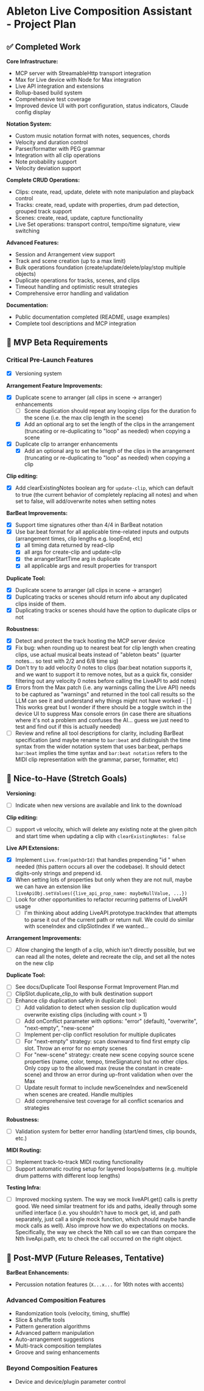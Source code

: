 # Ableton Live Composition Assistant - Project Plan

## ✅ Completed Work

**Core Infrastructure:**

- MCP server with StreamableHttp transport integration
- Max for Live device with Node for Max integration
- Live API integration and extensions
- Rollup-based build system
- Comprehensive test coverage
- Improved device UI with port configuration, status indicators, Claude config display

**Notation System:**

- Custom music notation format with notes, sequences, chords
- Velocity and duration control
- Parser/formatter with PEG grammar
- Integration with all clip operations
- Note probability support
- Velocity deviation support

**Complete CRUD Operations:**

- Clips: create, read, update, delete with note manipulation and playback control
- Tracks: create, read, update with properties, drum pad detection, grouped track support
- Scenes: create, read, update, capture functionality
- Live Set operations: transport control, tempo/time signature, view switching

**Advanced Features:**

- Session and Arrangement view support
- Track and scene creation (up to a max limit)
- Bulk operations foundation (create/update/delete/play/stop multiple objects)
- Duplicate operations for tracks, scenes, and clips
- Timeout handling and optimistic result strategies
- Comprehensive error handling and validation

**Documentation:**

- Public documentation completed (README, usage examples)
- Complete tool descriptions and MCP integration

## 🎯 MVP Beta Requirements

### Critical Pre-Launch Features

- [x] Versioning system

**Arrangement Feature Improvements:**

- [x] Duplicate scene to arranger (all clips in scene → arranger) enhancements
  - [ ] Scene duplication should repeat any looping clips for the duration fo the scene (i.e. the max clip length in the
        scene)
  - [x] Add an optional arg to set the length of the clips in the arrangement (truncating or re-duplicating to "loop" as
        needed) when copying a scene
- [x] Duplicate clip to arranger enhancements
  - [x] Add an optional arg to set the length of the clips in the arrangement (truncating or re-duplicating to "loop" as
        needed) when copying a clip

**Clip editing:**

- [x] Add clearExistingNotes boolean arg for `update-clip`, which can default to true (the current behavior of
      completely replacing all notes) and when set to false, will add/overwrite notes when setting notes

**BarBeat Improvements:**

- [x] Support time signatures other than 4/4 in BarBeat notation
- [x] Use bar.beat format for all applicable time-related inputs and outputs (arrangement times, clip lengths e.g.
      loopEnd, etc)
  - [x] all timing data returned by read-clip
  - [x] all args for create-clip and update-clip
  - [x] the arrangerStartTime arg in duplicate
  - [x] all applicable args and result properties for transport

**Duplicate Tool:**

- [x] Duplicate scene to arranger (all clips in scene → arranger)
- [x] Duplicating tracks or scenes should return info about any duplicated clips inside of them.
- [x] Duplicating tracks or scenes should have the option to duplicate clips or not

**Robustness:**

- [x] Detect and protect the track hosting the MCP server device
- [x] Fix bug: when rounding up to nearest beat for clip length when creating clips, use actual musical beats instead of
      "ableton beats" (quarter notes... so test with 2/2 and 6/8 time sig)
- [x] Don't try to add velocity 0 notes to clips (bar:beat notation supports it, and we want to support it to remove
      notes, but as a quick fix, consider filtering out any velocity 0 notes before calling the LiveAPI to add notes)
- [x] Errors from the Max patch (i.e. any warnings calling the Live API) needs to be captured as "warnings" and returned
      in the tool call results so the LLM can see it and understand why things might not have worked - [ ] This works
      great but I wonder if there should be a toggle switch in the device UI to suppress Max console errors (in case
      there are situations where it's not a problem and confuses the AI... guess we just need to test and find out if
      this is actually needed)
- [ ] Review and refine all tool descriptions for clarity, including BarBeat specification (and maybe rename to
      `bar:beat` and distinguish the time syntax from the wider notation system that uses bar:beat, perhaps `bar:beat`
      implies the time syntax and `bar:beat notation` refers to the MIDI clip representation with the grammar, parser,
      formatter, etc)

## 🌟 Nice-to-Have (Stretch Goals)

**Versioning:**

- [ ] Indicate when new versions are available and link to the download

**Clip editing:**

- [ ] support `v0` velocity, which will delete any existing note at the given pitch and start time when updating a clip
      with `clearExistingNotes: false`

**Live API Extensions:**

- [x] Implement `Live.from(pathOrId)` that handles prepending "id " when needed (this pattern occurs all over the
      codebase). It should detect digits-only strings and prepend id.
- [x] When setting lots of properties but only when they are not null, maybe we can have an extension like
      `liveApiObj.setValues({live_api_prop_name: maybeNullValue, ...})`
- [ ] Look for other opportunities to refactor recurring patterns of LiveAPI usage
  - [ ] I'm thinking about adding LiveAPI.prototype.trackIndex that attempts to parse it out of the current path or
        return null. We could do similar with sceneIndex and clipSlotIndex if we wanted...

**Arrangement Improvements:**

- [ ] Allow changing the length of a clip, which isn't directly possible, but we can read all the notes, delete and
      recreate the clip, and set all the notes on the new clip

**Duplicate Tool:**

- [ ] See docs/Duplicate Tool Response Format Improvement Plan.md
- [ ] ClipSlot.duplicate_clip_to with bulk destination support
- [ ] Enhance clip duplication safety in duplicate tool:
  - [ ] Add validation to detect when session clip duplication would overwrite existing clips (including with count > 1)
  - [ ] Add onConflict parameter with options: "error" (default), "overwrite", "next-empty", "new-scene"
  - [ ] Implement per-clip conflict resolution for multiple duplicates
  - [ ] For "next-empty" strategy: scan downward to find first empty clip slot. Throw an error for no empty scenes
  - [ ] For "new-scene" strategy: create new scene copying source scene properties (name, color, tempo, timeSignature)
        but no other clips. Only copy up to the allowed max (reuse the constant in create-scene) and throw an error
        during up-front validation when over the Max
  - [ ] Update result format to include newSceneIndex and newSceneId when scenes are created. Handle multiples
  - [ ] Add comprehensive test coverage for all conflict scenarios and strategies

**Robustness:**

- [ ] Validation system for better error handling (start/end times, clip bounds, etc.)

**MIDI Routing:**

- [ ] Implement track-to-track MIDI routing functionality
- [ ] Support automatic routing setup for layered loops/patterns (e.g. multiple drum patterns with different loop
      lengths)

**Testing Infra:**

- [ ] Improved mocking system. The way we mock liveAPI.get() calls is pretty good. We need similar treatment for ids and
      paths, ideally through some unified interface (i.e. you shouldn't have to mock get, id, and path separately, just
      call a single mock function, which should maybe handle mock calls as well). Also improve how we do expectations on
      mocks. Specifically, the way we check the Nth call so we can than compare the Nth liveApi.path, etc to check the
      call occurred on the right object.

## 🚀 Post-MVP (Future Releases, Tentative)

**BarBeat Enhancements:**

- Percussion notation features (`X...x...` for 16th notes with accents)

### Advanced Composition Features

- Randomization tools (velocity, timing, shuffle)
- Slice & shuffle tools
- Pattern generation algorithms
- Advanced pattern manipulation
- Auto-arrangement suggestions
- Multi-track composition templates
- Groove and swing enhancements

### Beyond Composition Features

- Device and device/plugin parameter control
